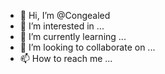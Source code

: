 - 👋 Hi, I’m @Congealed
- 👀 I’m interested in ...
- 🌱 I’m currently learning ...
- 💞️ I’m looking to collaborate on ...
- 📫 How to reach me ...

<!---
Congealed/Congealed is a ✨ special ✨ repository because its `README.md` (this file) appears on your GitHub profile.
You can click the Preview link to take a look at your changes.
--->

